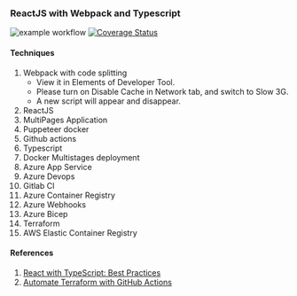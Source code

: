 ### ReactJS with Webpack and Typescript
![example workflow](https://github.com/zcemycl/webpack-react-ts-mpa-example/actions/workflows/main.yml/badge.svg) [![Coverage Status](https://coveralls.io/repos/github/zcemycl/webpack-react-ts-mpa-example/badge.svg?branch=main)](https://coveralls.io/github/zcemycl/webpack-react-ts-mpa-example?branch=main)

#### Techniques
1. Webpack with code splitting
    - View it in Elements of Developer Tool. 
    - Please turn on Disable Cache in Network tab, and switch to Slow 3G. 
    - A new script will appear and disappear.
2. ReactJS
3. MultiPages Application
4. Puppeteer docker
5. Github actions
6. Typescript
7. Docker Multistages deployment
8. Azure App Service
9. Azure Devops
10. Gitlab CI
11. Azure Container Registry
12. Azure Webhooks
13. Azure Bicep
14. Terraform
15. AWS Elastic Container Registry

#### References
1. [React with TypeScript: Best Practices](https://www.sitepoint.com/react-with-typescript-best-practices/)
2. [Automate Terraform with GitHub Actions](https://learn.hashicorp.com/tutorials/terraform/github-actions)